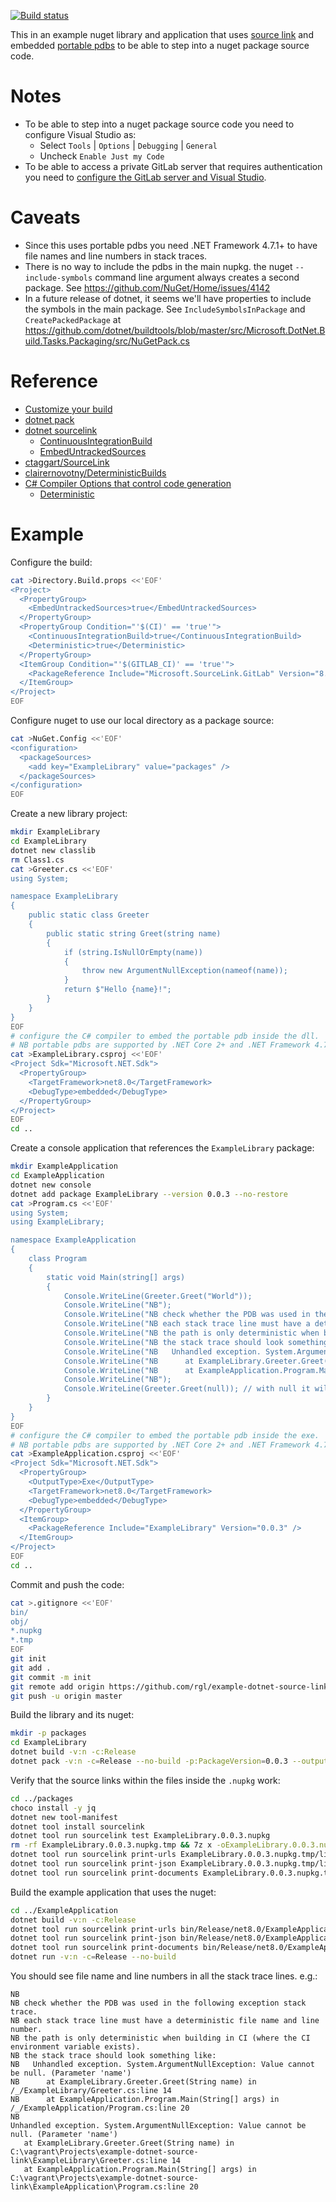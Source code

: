 [![Build status](https://github.com/rgl/example-dotnet-source-link/workflows/Build/badge.svg)](https://github.com/rgl/example-dotnet-source-link/actions?query=workflow%3ABuild)

This in an example nuget library and application that uses [source link](https://github.com/dotnet/designs/blob/main/accepted/2020/diagnostics/source-link.md) and embedded [portable pdbs](https://github.com/dotnet/core/blob/master/Documentation/diagnostics/portable_pdb.md) to be able to step into a nuget package source code.


# Notes

* To be able to step into a nuget package source code you need to configure Visual Studio as:
  * Select `Tools` | `Options` | `Debugging` | `General`
  * Uncheck `Enable Just my Code`
* To be able to access a private GitLab server that requires authentication you need to [configure the GitLab server and Visual Studio](https://github.com/rgl/gitlab-source-link-proxy).


# Caveats

* Since this uses portable pdbs you need .NET Framework 4.7.1+ to have file names and line numbers in stack traces.
* There is no way to include the pdbs in the main nupkg. the nuget `--include-symbols` command line
  argument always creates a second package.
  See https://github.com/NuGet/Home/issues/4142
* In a future release of dotnet, it seems we'll have properties to include the symbols in the main package.
  See `IncludeSymbolsInPackage` and `CreatePackedPackage` at https://github.com/dotnet/buildtools/blob/master/src/Microsoft.DotNet.Build.Tasks.Packaging/src/NuGetPack.cs


# Reference

* [Customize your build](https://learn.microsoft.com/en-us/visualstudio/msbuild/customize-your-build)
* [dotnet pack](https://learn.microsoft.com/en-us/dotnet/core/tools/dotnet-pack)
* [dotnet sourcelink](https://github.com/dotnet/sourcelink)
  * [ContinuousIntegrationBuild](https://github.com/dotnet/sourcelink/blob/8.0.0/docs/README.md#continuousintegrationbuild)
  * [EmbedUntrackedSources](https://github.com/dotnet/sourcelink/blob/8.0.0/docs/README.md#embeduntrackedsources)
* [ctaggart/SourceLink](https://github.com/ctaggart/SourceLink)
* [clairernovotny/DeterministicBuilds](https://github.com/clairernovotny/DeterministicBuilds)
* [C# Compiler Options that control code generation](https://learn.microsoft.com/en-us/dotnet/csharp/language-reference/compiler-options/code-generation)
  * [Deterministic](https://learn.microsoft.com/en-us/dotnet/csharp/language-reference/compiler-options/code-generation#deterministic)


# Example

Configure the build:

```bash
cat >Directory.Build.props <<'EOF'
<Project>
  <PropertyGroup>
    <EmbedUntrackedSources>true</EmbedUntrackedSources>
  </PropertyGroup>
  <PropertyGroup Condition="'$(CI)' == 'true'">
    <ContinuousIntegrationBuild>true</ContinuousIntegrationBuild>
    <Deterministic>true</Deterministic>
  </PropertyGroup>
  <ItemGroup Condition="'$(GITLAB_CI)' == 'true'">
    <PackageReference Include="Microsoft.SourceLink.GitLab" Version="8.0.0" PrivateAssets="All" />
  </ItemGroup>
</Project>
EOF
```

Configure nuget to use our local directory as a package source:

```bash
cat >NuGet.Config <<'EOF'
<configuration>
  <packageSources>
    <add key="ExampleLibrary" value="packages" />
  </packageSources>
</configuration>
EOF
```

Create a new library project:

```bash
mkdir ExampleLibrary
cd ExampleLibrary
dotnet new classlib
rm Class1.cs
cat >Greeter.cs <<'EOF'
using System;

namespace ExampleLibrary
{
    public static class Greeter
    {
        public static string Greet(string name)
        {
            if (string.IsNullOrEmpty(name))
            {
                throw new ArgumentNullException(nameof(name));
            }
            return $"Hello {name}!";
        }
    }
}
EOF
# configure the C# compiler to embed the portable pdb inside the dll.
# NB portable pdbs are supported by .NET Core 2+ and .NET Framework 4.7.1+.
cat >ExampleLibrary.csproj <<'EOF'
<Project Sdk="Microsoft.NET.Sdk">
  <PropertyGroup>
    <TargetFramework>net8.0</TargetFramework>
    <DebugType>embedded</DebugType>
  </PropertyGroup>
</Project>
EOF
cd ..
```

Create a console application that references the `ExampleLibrary` package:

```bash
mkdir ExampleApplication
cd ExampleApplication
dotnet new console
dotnet add package ExampleLibrary --version 0.0.3 --no-restore
cat >Program.cs <<'EOF'
using System;
using ExampleLibrary;

namespace ExampleApplication
{
    class Program
    {
        static void Main(string[] args)
        {
            Console.WriteLine(Greeter.Greet("World"));
            Console.WriteLine("NB");
            Console.WriteLine("NB check whether the PDB was used in the following exception stack trace.");
            Console.WriteLine("NB each stack trace line must have a deterministic file name and line number.");
            Console.WriteLine("NB the path is only deterministic when building in CI (where the CI environment variable exists).");
            Console.WriteLine("NB the stack trace should look something like:");
            Console.WriteLine("NB   Unhandled exception. System.ArgumentNullException: Value cannot be null. (Parameter 'name')");
            Console.WriteLine("NB      at ExampleLibrary.Greeter.Greet(String name) in /_/ExampleLibrary/Greeter.cs:line 14");
            Console.WriteLine("NB      at ExampleApplication.Program.Main(String[] args) in /_/ExampleApplication/Program.cs:line 20");
            Console.WriteLine("NB");
            Console.WriteLine(Greeter.Greet(null)); // with null it will throw an exception to check whether the stack traces are ok.
        }
    }
}
EOF
# configure the C# compiler to embed the portable pdb inside the exe.
# NB portable pdbs are supported by .NET Core 2+ and .NET Framework 4.7.1+.
cat >ExampleApplication.csproj <<'EOF'
<Project Sdk="Microsoft.NET.Sdk">
  <PropertyGroup>
    <OutputType>Exe</OutputType>
    <TargetFramework>net8.0</TargetFramework>
    <DebugType>embedded</DebugType>
  </PropertyGroup>
  <ItemGroup>
    <PackageReference Include="ExampleLibrary" Version="0.0.3" />
  </ItemGroup>
</Project>
EOF
cd ..
```

Commit and push the code:

```bash
cat >.gitignore <<'EOF'
bin/
obj/
*.nupkg
*.tmp
EOF
git init
git add .
git commit -m init
git remote add origin https://github.com/rgl/example-dotnet-source-link.git
git push -u origin master
```

Build the library and its nuget:

```bash
mkdir -p packages
cd ExampleLibrary
dotnet build -v:n -c:Release
dotnet pack -v:n -c=Release --no-build -p:PackageVersion=0.0.3 --output ../packages
```

Verify that the source links within the files inside the `.nupkg` work:

```bash
cd ../packages
choco install -y jq
dotnet new tool-manifest
dotnet tool install sourcelink
dotnet tool run sourcelink test ExampleLibrary.0.0.3.nupkg
rm -rf ExampleLibrary.0.0.3.nupkg.tmp && 7z x -oExampleLibrary.0.0.3.nupkg.tmp ExampleLibrary.0.0.3.nupkg
dotnet tool run sourcelink print-urls ExampleLibrary.0.0.3.nupkg.tmp/lib/net8.0/ExampleLibrary.dll
dotnet tool run sourcelink print-json ExampleLibrary.0.0.3.nupkg.tmp/lib/net8.0/ExampleLibrary.dll | cat | jq .
dotnet tool run sourcelink print-documents ExampleLibrary.0.0.3.nupkg.tmp/lib/net8.0/ExampleLibrary.dll
```

Build the example application that uses the nuget:

```bash
cd ../ExampleApplication
dotnet build -v:n -c:Release
dotnet tool run sourcelink print-urls bin/Release/net8.0/ExampleApplication.dll
dotnet tool run sourcelink print-json bin/Release/net8.0/ExampleApplication.dll | cat | jq .
dotnet tool run sourcelink print-documents bin/Release/net8.0/ExampleApplication.dll
dotnet run -v:n -c=Release --no-build
```

You should see file name and line numbers in all the stack trace lines. e.g.:

```
NB
NB check whether the PDB was used in the following exception stack trace.
NB each stack trace line must have a deterministic file name and line number.
NB the path is only deterministic when building in CI (where the CI environment variable exists).
NB the stack trace should look something like:
NB   Unhandled exception. System.ArgumentNullException: Value cannot be null. (Parameter 'name')
NB      at ExampleLibrary.Greeter.Greet(String name) in /_/ExampleLibrary/Greeter.cs:line 14
NB      at ExampleApplication.Program.Main(String[] args) in /_/ExampleApplication/Program.cs:line 20
NB
Unhandled exception. System.ArgumentNullException: Value cannot be null. (Parameter 'name')
   at ExampleLibrary.Greeter.Greet(String name) in C:\vagrant\Projects\example-dotnet-source-link\ExampleLibrary\Greeter.cs:line 14
   at ExampleApplication.Program.Main(String[] args) in C:\vagrant\Projects\example-dotnet-source-link\ExampleApplication\Program.cs:line 20
```
